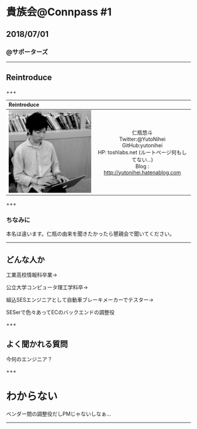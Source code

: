 # 貴族会@Connpass #1
## 2018/07/01
### @サポーターズ

---

## Reintroduce

+++


| Reintroduce ||
|:--|:---:|
| ![Twitter Icon]( https://raw.githubusercontent.com/yutonihei/Slide/20180701_kizokukai/attached/XUZfXn27_400x400.jpg )|仁瓶悠斗 <br> Twitter:@YutoNihei <br> GitHub:yutonihei <br> HP: toshlabs.net (ルートページ何もしてない...) <br> Blog : http://yutonihei.hatenablog.com |
+++

### ちなみに
本名は違います。仁瓶の由来を聞きたかったら懇親会で聞いてください。	

---

## どんな人か

工業高校情報科卒業→

公立大学コンピュータ理工学科卒→

組込SESエンジニアとして自動車ブレーキメーカーでテスター→

SESerで色々あってECのバックエンドの調整役

+++

## よく聞かれる質問

今何のエンジニア？

+++

# わからない

ベンダー間の調整役だしPMじゃないしなぁ...

---